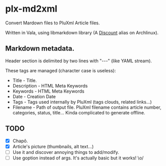# plx-md2xml

Convert Mardown files to PluXml Article files. 

Written in Vala, using libmarkdown library (A [Discount](http://www.pell.portland.or.us/~orc/Code/discount/) alias on Archlinux).

## Markdown metadata.

Header section is delimited by two lines with "---" (like YAML stream).

These tags are managed (character case is useless):

* Title       - Title.
* Description - HTML Meta Keywords
* Keywords    - HTML Meta Keywords
* Date        - Creation Date
* Tags        - Tags used internally by PluXml (tags clouds, related links...)
* Filename    - Path of output file. PluXml filename contains article number, categories, status, title... Kinda complicated to generate offline.

## TODO

- [X] Chapô.
- [X] Article's picture (thumbnails, alt text...)
- [ ] Use it and discover annoying things to add/modify.
- [ ] Use goption instead of args. It's actually basic but it works! \o/
